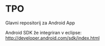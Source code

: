 TPO
===

Glavni repositorij za Android App


Android SDK že integriran v eclipse: http://developer.android.com/sdk/index.html